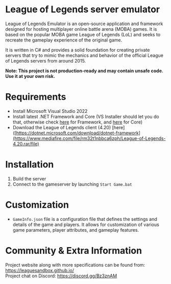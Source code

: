 # League of Legends server emulator
League of Legends Emulator is an open-source application and framework designed for hosting multiplayer online battle arena (MOBA) games. It is based on the popular MOBA game League of Legends (LoL) and seeks to recreate the gameplay experience of the original game.

It is written in C# and provides a solid foundation for creating private servers that try to mimic the mechanics and behavior of the official League of Legends servers from around 2015.

**Note: This project is not production-ready and may contain unsafe code. Use it at your own risk.**

# Requirements
* Install Microsoft Visual Studio 2022 
* Install latest .NET Framework and Core (VS Installer should let you do that, otherwise check [here](https://dotnet.microsoft.com/download/dotnet-framework) for Framework, and [here](https://dotnet.microsoft.com/download/dotnet-core) for Core)
* Download the League of Legends client (4.20) [here]([https://dotnet.microsoft.com/download/dotnet-framework](https://www.mediafire.com/file/rm32t1nbbca6zph/League-of-Legends-4.20.rar/file)

# Installation
 1. Build the server
 2. Connect to the gameserver by launching `Start Game.bat` 

# Customization
 - `GameInfo.json` file is a configuration file that defines the settings and details of the game and players. It allows for customization of various game parameters, player attributes, and gameplay features.

# Community & Extra Information
Project website along with more specifications can be found from: https://leaguesandbox.github.io/  
Project chat on Discord: https://discord.gg/Bz3znAM
